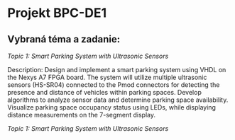 # Projekt BPC-DE1
<h2>Vybraná téma a zadanie:</h2>

<i>Topic 1: Smart Parking System with Ultrasonic Sensors</i>

Description: Design and implement a smart parking system using VHDL on the Nexys A7 FPGA board. The system will utilize multiple ultrasonic sensors (HS-SR04) connected to the Pmod connectors for detecting the presence and distance of vehicles within parking spaces. Develop algorithms to analyze sensor data and determine parking space availability. Visualize parking space occupancy status using LEDs, while displaying distance measurements on the 7-segment display.

<i>Topic 1: Smart Parking System with Ultrasonic Sensors</i>
